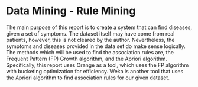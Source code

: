 # Data Mining - Rule Mining

The main purpose of this report is to create a system that can
find diseases, given a set of symptoms. The dataset itself may
have come from real patients, however, this is not cleared by
the author. Nevertheless, the symptoms and diseases provided
in the data set do make sense logically. The methods which
will be used to find the association rules are, the Frequent
Pattern (FP) Growth algorithm, and the Apriori algorithm. Specifically, this report uses Orange as a tool, which
uses the FP algorithm with bucketing optimization for
efficiency. Weka is another tool that uses the Apriori algorithm
to find association rules for our given dataset.

